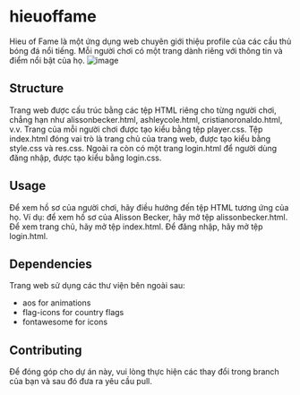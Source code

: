 # hieuoffame
Hieu of Fame là một ứng dụng web chuyên giới thiệu profile của các cầu thủ bóng đá nổi tiếng. Mỗi người chơi có một trang dành riêng với thông tin và điểm nổi bật của họ.
![image](https://github.com/BodeLV/hieuoffame/assets/114569634/ebb82a71-9fba-44cd-99f1-aeef48e57ad8)

## Structure
Trang web được cấu trúc bằng các tệp HTML riêng cho từng người chơi, chẳng hạn như alissonbecker.html, ashleycole.html, cristianoronaldo.html, v.v. Trang của mỗi người chơi được tạo kiểu bằng tệp player.css. Tệp index.html đóng vai trò là trang chủ của trang web, được tạo kiểu bằng style.css và res.css. Ngoài ra còn có một trang login.html để người dùng đăng nhập, được tạo kiểu bằng login.css.

## Usage
Để xem hồ sơ của người chơi, hãy điều hướng đến tệp HTML tương ứng của họ. Ví dụ: để xem hồ sơ của Alisson Becker, hãy mở tệp alissonbecker.html. Để xem trang chủ, hãy mở tệp index.html. Để đăng nhập, hãy mở tệp login.html.

## Dependencies
Trang web sử dụng các thư viện bên ngoài sau:

- aos for animations
- flag-icons for country flags
- fontawesome for icons

## Contributing
Để đóng góp cho dự án này, vui lòng thực hiện các thay đổi trong branch của bạn và sau đó đưa ra yêu cầu pull.
